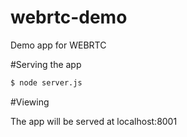 # webrtc-demo
Demo app for WEBRTC

#Serving the app

```bash
$ node server.js
```

#Viewing

The app will be served at localhost:8001
